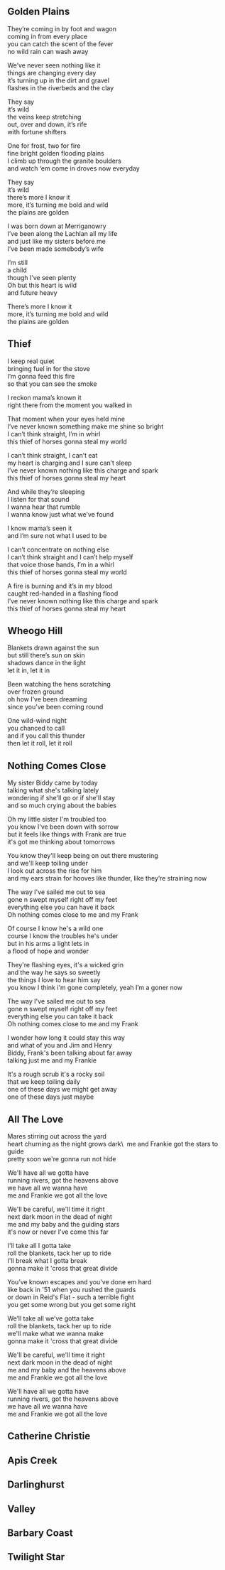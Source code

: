 ## Golden Plains

They’re coming in by foot and wagon\
coming in from every place\
you can catch the scent of the fever\
no wild rain can wash away

We’ve never seen nothing like it\
things are changing every day\
it’s turning up in the dirt and gravel\
flashes in the riverbeds and the clay

They say\
it’s wild\
the veins keep stretching\
out, over and down, it’s rife\
with fortune shifters

One for frost, two for fire\
fine bright golden flooding plains\
I climb up through the granite boulders\
and watch ‘em come in droves now everyday

They say\
it’s wild\
there’s more I know it\
more, it’s turning me bold and wild\
the plains are golden

I was born down at Merriganowry\
I’ve been along the Lachlan all my life\
and just like my sisters before me\
I’ve been made somebody’s wife

I’m still\
a child\
though I’ve seen plenty\
Oh but this heart is wild\
and future heavy

There’s more I know it\
more, it’s turning me bold and wild\
the plains are golden

## Thief

I keep real quiet\
bringing fuel in for the stove\
I’m gonna feed this fire\
so that you can see the smoke

I reckon mama’s known it\
right there from the moment you walked in

That moment when your eyes held mine\
I’ve never known something make me shine so bright\
I can’t think straight, I’m in whirl\
this thief of horses gonna steal my world

I can’t think straight, I can’t eat\
my heart is charging and I sure can’t sleep\
I’ve never known nothing like this charge and spark\
this thief of horses gonna steal my heart

And while they’re sleeping\
I listen for that sound\
I wanna hear that rumble\
I wanna know just what we’ve found

I know mama’s seen it\
and I’m sure not what I used to be

I can’t concentrate on nothing else\
I can’t think straight and I can’t help myself\
that voice those hands, I’m in a whirl\
this thief of horses gonna steal my world

A fire is burning and it’s in my blood\
caught red-handed in a flashing flood\
I’ve never known nothing like this charge and spark\
this thief of horses gonna steal my heart

## Wheogo Hill

Blankets drawn against the sun\
but still there’s sun on skin\
shadows dance in the light\
let it in, let it in

Been watching the hens scratching\
over frozen ground\
oh how I’ve been dreaming\
since you’ve been coming round

One wild-wind night\
you chanced to call\
and if you call this thunder\
then let it roll, let it roll

## Nothing Comes Close

My sister Biddy came by today\
talking what she's talking lately\
wondering if she'll go or if she'll stay\
and so much crying about the babies

Oh my little sister I'm troubled too\
you know I've been down with sorrow\
but it feels like things with Frank are true\
it's got me thinking about tomorrows

You know they'll keep being on out there mustering\
and we'll keep toiling under\
I look out across the rise for him\
and my ears strain for hooves like thunder, like they’re straining now

The way I've sailed me out to sea\
gone n swept myself right off my feet\
everything else you can have it back\
Oh nothing comes close to me and my Frank

Of course I know he's a wild one\
course I know the troubles he's under\
but in his arms a light lets in\
a flood of hope and wonder

They're flashing eyes, it's a wicked grin\
and the way he says so sweetly\
the things I love to hear him say\
you know I think i'm gone completely, yeah I’m a goner now 

The way I've sailed me out to sea\
gone n swept myself right off my feet\
everything else you can take it back\
Oh nothing comes close to me and my Frank

I wonder how long it could stay this way\
and what of you and Jim and Henry\
Biddy, Frank's been talking about far away\
talking just me and my Frankie

It's a rough scrub it's a rocky soil\
that we keep toiling daily\
one of these days we might get away\
one of these days just maybe

## All The Love

Mares stirring out across the yard\
heart churning as the night grows dark\ 
me and Frankie got the stars to guide\
pretty soon we're gonna run not hide

We'll have all we gotta have\
running rivers, got the heavens above\
we have all we wanna have\
me and Frankie we got all the love

We'll be careful, we'll time it right\
next dark moon in the dead of night\
me and my baby and the guiding stars\
it's now or never I’ve come this far

I'll take all I gotta take\
roll the blankets, tack her up to ride\
I'll break what I gotta break\
gonna make it 'cross that great divide

You’ve known escapes and you've done em hard\
like back in '51 when you rushed the guards\
or down in Reid's Flat - such a terrible fight\
you get some wrong but you get some right

We’ll take all we’ve gotta take\
roll the blankets, tack her up to ride\
we'll make what we wanna make\
gonna make it 'cross that great divide

We'll be careful, we'll time it right\
next dark moon in the dead of night\
me and my baby and the heavens above\
me and Frankie we got all the love

We'll have all we gotta have\
running rivers, got the heavens above\
we have all we wanna have\
me and Frankie we got all the love

## Catherine Christie

## Apis Creek

## Darlinghurst

## Valley

## Barbary Coast

## Twilight Star
